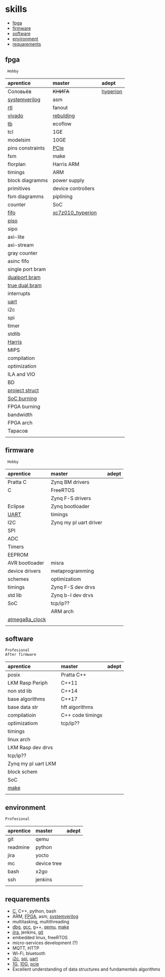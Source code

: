 # skills

+ [fpga](#fpga)
+ [firmware](#firmware)
+ [software](#software)
+ [environment](#environment)
+ [requarements](#requarements)

## fpga
     
     Hobby

| aprentice          | master             | adept              |
| :---               | :---               | :---               |
| Соловьёв           | ~~КНИГА~~          | <ins>hyperion</ins> |
| <ins>systemverilog</ins> | asm          |             |
| <ins>rtl</ins>     | fanout             |                    |
| <ins>vivado</ins>  | <ins>rebulding</ins> |                  |
| <ins>tb</ins>      | ecoflow            |                    |
| tcl                | 1GE                |                    |
| modelsim           | 10GE               |                    |
| pins constraints   | <ins>PCIe</ins>    |                    |
| fsm                | make               |                    |
| florplan           | Harris ARM         |                    |
| timings            | ARM                |                    |
| block diagramms    | power supply       |                    |
| primitives         | device controllers |                    |
| fsm diagramms      | piplining          |                    |
| counter            | SoC                |                    |
| <ins>fifo</ins>    | <ins>xc7z010_hyperion</ins>|            |
| <ins>piso          |                    |                    |
| sipo               |                    |                    |
| axi-lite           |                    |                    |
| axi-stream         |                    |                    |
| gray counter       |                    |                    |
| asinc fifo         |                    |                    |
| single port bram   |                    |                    |
|<ins>dualport bram</ins> |               |                    |
| <ins>true dual bram</ins> |             |                    |
| interrupts         |                    |                    |
| <ins>uart</ins>    |                    |                    |
| i2c                |                    |                    |
| spi                |                    |                    |
| timer              |                    |                    |
| stdlib             |                    |                    |
| <ins>Harris</ins>  |                    |                    |
| MIPS               |                    |                    |
| compilation        |                    |                    |
| optimization       |                    |                    |
| ILA and VIO        |                    |                    |
| BD                 |                    |                    |
| <ins>project struct</ins> |             |                    |
| <ins>SoC burning</ins> |                |                    |
| FPGA burning       |                    |                    |
| bandwidth          |                    |                    |
| FPGA arch          |                    |                    |
| Тарасов            |                    |                    |
|                    |                    |                    |

## firmware

     Hobby

| aprentice          | master             | adept              |
| :---               | :---               | :---               |
| Pratta C           | Zynq BM drivers    |                    |
| C                  | FreeRTOS           |                    |
|                    | Zynq F-S drivers   |                    |
| Eclipse            | Zynq bootloader    |                    |
| <ins>UART</ins>    | timings            |                    |
| I2C                | Zynq my pl uart driver |                |                    
| SPI                |                    |                    |
| ADC                |                    |                    |
| Timers             |                    |                    |
| EEPROM             |                    |                    |
| AVR bootloader     | misra              |                    |
| device drivers     | metaprogramming    |                    |
| schemes            | optimizatiom       |                    |
| timings            | Zynq F-S dev drvs  |                    |
| std lib            | Zynq b-l dev drvs  |                    |
| SoC                | tcp/ip??           |                    |
|                    | ARM arch           |                    |
| <ins>atmega8a_clock</ins> |             |                    |
|                    |                    |                    |

## software

    Profesional
    After firmware

| aprentice          | master             | adept              |
| :---               | :---               | :---               |
| posix              | Pratta C++         |                    |
| LKM Rasp Periph    | C++11              |                    |
| non std lib        | C++14              |                    |
| base algorithms    | C++17              |                    |
| base data str      | hft algorithms     |                    |
| compilatioin       | C++ code timings   |                    |
| optimizatiom       | tcp/ip??           |                    |
| timings            |                    |                    |
| linux arch         |                    |                    |
| LKM Rasp dev drvs  |                    |                    |
| tcp/ip??           |                    |                    |
| Zynq my pl uart LKM |                   |                    |
| block schem        |                    |                    |
| SoC                |                    |                    |
| <ins>make</ins>    |                    |                    |
|                    |                    |                    |

## environment

    Profesional

| aprentice          | master             | adept              |
| :---               | :---               | :---               |
| git                | qemu               |                    |
| readmine           | python             |                    |
| jira               | yocto              |                    |
| mc                 | device tree        |                    |
| bash               | x2go               |                    |
| ssh                | jenkins            |                    |
|                    |                    |                    |

## requarements

+ <ins>C</ins>, C++, python, bash
+ ARM, <ins>FPGA</ins>, asm, <ins>systemverilog</ins>
+ multitasking, multithreading
+ <ins>dbg</ins>, <ins>gcc</ins>, g++, <ins>qemu</ins>, <ins>make</ins>
+ <ins>jira</ins>, jenkins, <ins>git</ins>
+ embedded linux, freeRTOS
+ micro-services development (?) 
+ MQTT, HTTP
+ Wi-Fi, bluetooth
+ <ins>i2c</ins>, <ins>spi</ins>, <ins>uart</ins>
+ <ins>1G</ins>, <ins>10G</ins>, <ins>pcie</ins>
+ Excellent understanding of data structures and fundamentals algorithms
